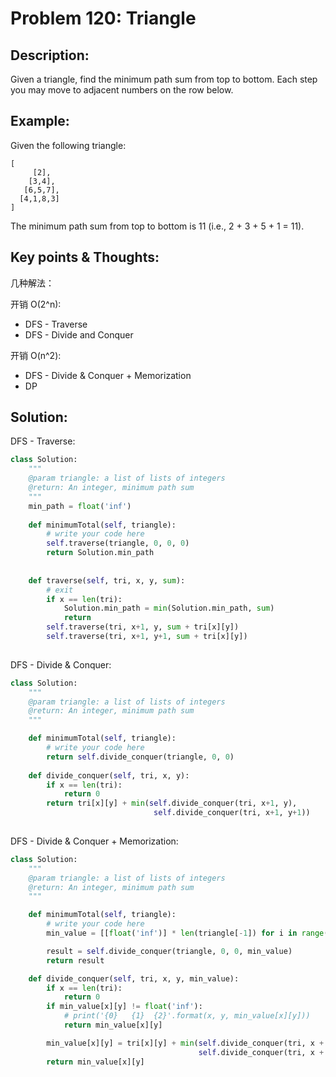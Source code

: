 # Problem 120: Triangle

## Description:

Given a triangle, find the minimum path sum from top to bottom. Each step you may move to adjacent numbers on the row below.

## Example:

Given the following triangle:

```text
[
     [2],
    [3,4],
   [6,5,7],
  [4,1,8,3]
]
```

The minimum path sum from top to bottom is 11 \(i.e., 2 + 3 + 5 + 1 = 11\).

## Key points & Thoughts:

几种解法：

开销 O\(2^n\):

* DFS - Traverse
* DFS - Divide and Conquer

开销 O\(n^2\):

* DFS - Divide & Conquer + Memorization
* DP

## Solution:

DFS - Traverse:

```python
class Solution:
    """
    @param triangle: a list of lists of integers
    @return: An integer, minimum path sum
    """
    min_path = float('inf')
    
    def minimumTotal(self, triangle):
        # write your code here
        self.traverse(triangle, 0, 0, 0)
        return Solution.min_path
        
        
    def traverse(self, tri, x, y, sum):
        # exit
        if x == len(tri):
            Solution.min_path = min(Solution.min_path, sum)
            return
        self.traverse(tri, x+1, y, sum + tri[x][y])
        self.traverse(tri, x+1, y+1, sum + tri[x][y])
        

```



DFS - Divide & Conquer:

```python
class Solution:
    """
    @param triangle: a list of lists of integers
    @return: An integer, minimum path sum
    """

    def minimumTotal(self, triangle):
        # write your code here
        return self.divide_conquer(triangle, 0, 0)
        
    def divide_conquer(self, tri, x, y):
        if x == len(tri):
            return 0
        return tri[x][y] + min(self.divide_conquer(tri, x+1, y),
                                self.divide_conquer(tri, x+1, y+1))
        

```



DFS - Divide & Conquer + Memorization:

```python
class Solution:
    """
    @param triangle: a list of lists of integers
    @return: An integer, minimum path sum
    """

    def minimumTotal(self, triangle):
        # write your code here
        min_value = [[float('inf')] * len(triangle[-1]) for i in range(len(triangle))]

        result = self.divide_conquer(triangle, 0, 0, min_value)
        return result

    def divide_conquer(self, tri, x, y, min_value):
        if x == len(tri):
            return 0
        if min_value[x][y] != float('inf'):
            # print('{0}   {1}  {2}'.format(x, y, min_value[x][y]))
            return min_value[x][y]

        min_value[x][y] = tri[x][y] + min(self.divide_conquer(tri, x + 1, y, min_value),
                                          self.divide_conquer(tri, x + 1, y + 1, min_value))
        return min_value[x][y]
```

